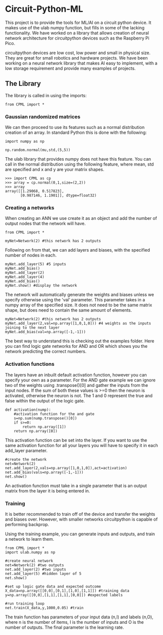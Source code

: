 # Circuit-Python-ML
This project is to provide the tools for ML/AI on a circuit python device. It makes use of the ulab numpy function, but fills in some of the lacking functionality. We have worked on a library that allows creation of neural network architecture for circuitpython devices such as the Raspberry Pi Pico.

circuitpython devices are low cost, low power and small in physical size. They are great for small robotics and hardware projects. We have been working on a neural network library that makes AI easy to implement, with a low storage requirement and provide many examples of projects.

## The Library
The library is called in using the imports:

```
from CPML import *
```

### Gaussian randomized matrices
We can then proceed to use its features such as a normal distribution creation of an array. In standard Python this is done with the following:
```
import numpy as np

np.random.normal(mu,std,(5,5))
```

The ulab library that provides numpy does not have this feature. You can call in the normal distribution using the following feature, where mean, std are specified and x and y are your matrix shapes.

```
>>> import CPML as cp
>>> array = cp.normal(0,1,size=(2,2))
>>> array
array([[1.29068, 0.517823],
       [0.987146, 1.1901]], dtype=float32)
```

### Creating a networks
When creating an ANN we use create it as an object and add the number of output nodes that the network will have.

```
from CPML import *

myNet=Network(2) #this network has 2 outputs
```
Following on from that, we can add layers and biases, with the specified number of nodes in each.

```
myNet.add_layer(5) #5 inputs
myNet.add_bias()
myNet.add_layer(2)
myNet.add_layer(4)
myNet.add_bias()
myNet.show() #display the network
```
The network will automatically generate the weights and biases unless we specify otherwise using the 'val' parameter. This parameter takes in a numpy array of the specified size. It does not need to be the same matrix shape, but does need to contain the same amount of elements.

```
myNet=Network(2) #this network has 2 outputs
myNet.add_layer(2,val=np.array([1,0,1,0])) #4 weights as the inputs joining to the next layer
myNet.add_bias(val=np.array([-1,-1]))
```
The best way to understand this is checking out the examples folder. Here you can find logic gate networks for AND and OR which shows you the network predicting the correct numbers.

### Activation functions

The layers have an inbuilt default activation function, however you can specify your own as a parameter. For the AND gate example we can ignore two of the weights using .transpose()[0] and gather the inputs from the input nodes. If the sum of both these values is >=0 then the neuron is activated, otherwise the neuron is not. The 1 and 0 represent the true and false within the output of the logic gate.

```
def activation(nump):
    #activation function for the and gate
    s=np.sum(nump.transpose()[0])
    if s>=0:
        return np.array([1])
    return np.array([0])
```
This activation function can be set into the layer. If you want to use the same activation function for all your layers you will have to specify it in each add_layer parameter.
```
#create the network
net=Network(2)
net.add_layer(2,vals=np.array([1,0,1,0]),act=activation)
net.add_bias(vals=np.array([-1,-1]))
net.show()
```
An activation function must take in a single parameter that is an output matrix from the layer it is being entered in.

### Training
It is better recommended to train off of the device and transfer the weights and biases over. However, with smaller networks circuitpython is capable of performing backprop.

Using the training example, you can generate inputs and outputs, and train a network to learn them.
```
from CPML import *
import ulab.numpy as np

#create neural network
net=Network(2) #two outputs
net.add_layer(2) #two inputs
net.add_layer(5) #hidden layer of 5
net.show()

#set up logic gate data and expected outcome
X_data=np.array([[0,0],[0,1],[1,0],[1,1]]) #training data
y=np.array([[0,0],[1,1],[1,1],[0,0]]) #expected labels

#run training loop    
net.train(X_data,y,1000,0.05) #train
```

The train function has parameters of your input data (n,I) and labels (n,O), where n is the number of items, I is the number of inputs and O is the number of outputs. The final parameter is the learning rate.
